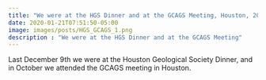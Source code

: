 ```yaml
---
title: "We were at the HGS Dinner and at the GCAGS Meeting, Houston, 2019"
date: 2020-01-21T07:51:50-05:00
image: images/posts/HGS_GCAGS_1.png
description : "We were at the HGS Dinner and at the GCAGS Meeting"
---
```


Last December 9th we were at the Houston Geological Society Dinner, and in October we attended the GCAGS meeting in Houston.